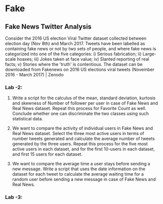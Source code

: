 # Fake

## Fake News Twitter Analysis

Consider the 2016 US election Viral Twitter dataset collected between election day (Nov 8th) and March
2017. Tweets have been labelled as containing fake news or not by two sets of people, and where fake
news is categorized into one of the five categories: i) Serious fabrication; ii) Large-scale hoaxes; iii) Jokes
taken at face value; iv) Slanted reporting of real facts; v) Stories where the 'truth' is contentious. The
dataset can be downloaded from Fakenews on 2016 US elections viral tweets (November 2016 - March
2017) | Zenodo

### Lab -2: 
1. Write a script for the calculus of the mean, standard deviation, kurtosis and skewness of Number
of follower per user in case of Fake News and Real News dataset. Repeat this process for Favorite
Count as well. Conclude whether one can discriminate the two classes using such statistical data.

3. We want to compare the activity of individual users in Fake News and Real News dataset. Select
the three most active users in terms of number tweets generated and calculate the average
number of tweets generated by the three users. Repeat this process for the five most active users
in each dataset, and for the first 10-users in each dataset, and first 15 users for each dataset.

3. We want to compare the average time a user stays before sending a new message. Write a script
that uses the date information on the dataset for each tweet to calculate the average waiting time
for a random user before sending a new message in case of Fake News and Real News.

### Lab -3: 
